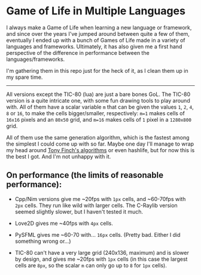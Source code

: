 # Game of Life in Multiple Languages
I always make a Game of Life when learning a new language or framework, and since over the years I've jumped around between quite a few of them, eventually I ended up with a bunch of Games of Life made in a variety of languages and frameworks. Ultimately, it has also given me a first hand perspective of the difference in performance between the languages/frameworks.

I'm gathering them in this repo just for the heck of it, as I clean them up in my spare time. 

---

All versions except the TIC-80 (lua) are just a bare bones GoL. The TIC-80 version is a quite intricate one, with some fun drawing tools to play around with. All of them have a scalar variable `m` that can be given the values `1`, `2`, `4`, `8` or `16`, to make the cells bigger/smaller, respectively: `m=1` makes cells of `16x16` pixels and an `80x50` grid, and `m=16` makes cells of `1` pixel in a `1280x800` grid.

All of them use the same generation algorithm, which is the fastest among the simplest I could come up with so far. Maybe one day I'll manage to wrap my head around [Tony Finch's algorithms](https://dotat.at/prog/life/life.html) or even hashlife, but for now this is the best I got. And I'm not unhappy with it. 

## On performance (the limits of reasonable performance):

- Cpp/Nim versions give me ~20fps with `1px` cells, and ~60-70fps with `2px` cells. They run like wild with larger cells. The C-Raylib version seemed slightly slower, but I haven't tested it much.

- Love2D gives me ~40fps with `4px` cells.

- PySFML gives me ~60-70 with... `16px` cells. (Pretty bad. Either I did something wrong or...)

- TIC-80 can't have a very large grid (240x136, maximum) and is slower by design, and gives me ~20fps with `1px` cells (in this case the largest cells are `8px`, so the scalar `m` can only go up to `8` for `1px` cells).


